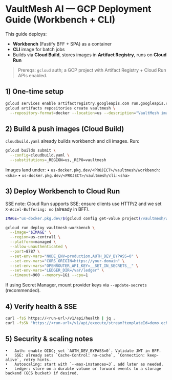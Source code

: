 # VaultMesh AI — GCP Deployment Guide (Workbench + CLI)

This guide deploys:
- **Workbench** (Fastify BFF + SPA) as a container
- **CLI** image for batch jobs
- Builds via **Cloud Build**, stores images in **Artifact Registry**, runs on **Cloud Run**

> Prereqs: `gcloud` auth; a GCP project with Artifact Registry + Cloud Run APIs enabled.

## 1) One-time setup

```bash
gcloud services enable artifactregistry.googleapis.com run.googleapis.com cloudbuild.googleapis.com
gcloud artifacts repositories create vaultmesh \
  --repository-format=docker --location=us --description="VaultMesh images"
```

## 2) Build & push images (Cloud Build)

`cloudbuild.yaml` already builds workbench and cli images. Run:

```bash
gcloud builds submit \
  --config=cloudbuild.yaml \
  --substitutions=_REGION=us,_REPO=vaultmesh
```

Images land under:
	•	`us-docker.pkg.dev/<PROJECT>/vaultmesh/workbench:<sha>`
	•	`us-docker.pkg.dev/<PROJECT>/vaultmesh/cli:<sha>`

## 3) Deploy Workbench to Cloud Run

SSE note: Cloud Run supports SSE; ensure clients use HTTP/2 and we set `X-Accel-Buffering: no` (already in BFF).

```bash
IMAGE="us-docker.pkg.dev/$(gcloud config get-value project)/vaultmesh/workbench:$(git rev-parse --short HEAD)"

gcloud run deploy vaultmesh-workbench \
  --image="$IMAGE" \
  --region=us-central1 \
  --platform=managed \
  --allow-unauthenticated \
  --port=8787 \
  --set-env-vars="NODE_ENV=production,AUTH_DEV_BYPASS=0" \
  --set-env-vars="CORS_ORIGIN=https://your-domain" \
  --set-env-vars="OPENROUTER_API_KEY=__SET_IN_SECRETS__" \
  --set-env-vars="LEDGER_DIR=/var/ledger" \
  --timeout=900 --memory=1Gi --cpu=1
```

If using Secret Manager, mount provider keys via `--update-secrets` (recommended).

## 4) Verify health & SSE

```bash
curl -fsS https://<run-url>/v1/api/health | jq .
curl -fsSN "https://<run-url>/v1/api/execute/stream?templateId=demo.echo&args=%7B%22message%22%3A%22hi%22%7D" | head -n 10
```

## 5) Security & scaling notes
	•	Auth: enable OIDC; set `AUTH_DEV_BYPASS=0`. Validate JWT in BFF.
	•	SSE: already sets `Cache-Control: no-cache`, `Connection: keep-alive`, retry hints.
	•	Autoscaling: start with `--max-instances=3`, add later as needed.
	•	Ledger: store on a durable volume or forward events to a storage backend (GCS bucket) if desired.